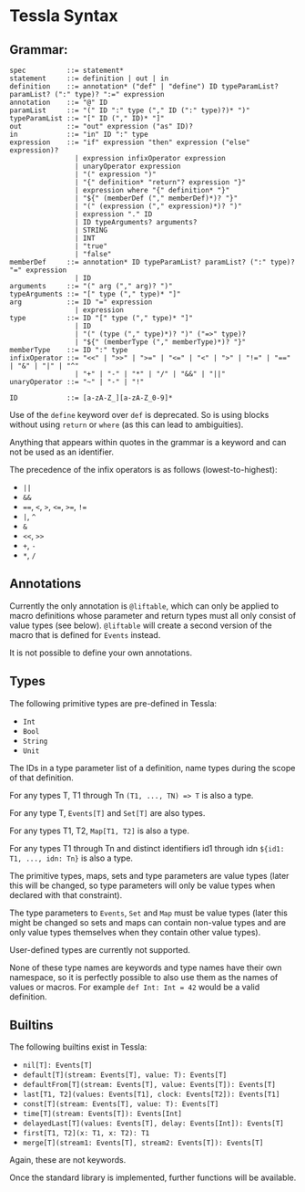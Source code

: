 # Tessla Syntax

## Grammar:

    spec          ::= statement*
    statement     ::= definition | out | in
    definition    ::= annotation* ("def" | "define") ID typeParamList? paramList? (":" type)? ":=" expression
    annotation    ::= "@" ID
    paramList     ::= "(" ID ":" type ("," ID (":" type)?)* ")"
    typeParamList ::= "[" ID ("," ID)* "]"
    out           ::= "out" expression ("as" ID)?
    in            ::= "in" ID ":" type
    expression    ::= "if" expression "then" expression ("else" expression)?
                    | expression infixOperator expression
                    | unaryOperator expression
                    | "(" expression ")"
                    | "{" definition* "return"? expression "}"
                    | expression where "{" definition* "}"
                    | "${" (memberDef ("," memberDef)*)? "}"
                    | "(" (expression ("," expression)*)? ")"
                    | expression "." ID
                    | ID typeArguments? arguments?
                    | STRING
                    | INT
                    | "true"
                    | "false"
    memberDef     ::= annotation* ID typeParamList? paramList? (":" type)? "=" expression
                    | ID
    arguments     ::= "(" arg ("," arg)? ")"
    typeArguments ::= "[" type ("," type)* "]"
    arg           ::= ID "=" expression
                    | expression
    type          ::= ID "[" type ("," type)* "]"
                    | ID
                    | "(" (type ("," type)*)? ")" ("=>" type)?
                    | "${" (memberType ("," memberType)*)? "}"
    memberType    ::= ID ":" type
    infixOperator ::= "<<" | ">>" | ">=" | "<=" | "<" | ">" | "!=" | "==" | "&" | "|" | "^"
                    | "+" | "-" | "*" | "/" | "&&" | "||"
    unaryOperator ::= "~" | "-" | "!"
    
    ID            ::= [a-zA-Z_][a-zA-Z_0-9]*

Use of the `define` keyword over `def` is deprecated. So is using blocks without using `return` or `where` (as this can lead to ambiguities).

Anything that appears within quotes in the grammar is a keyword and can not be used as an identifier.

The precedence of the infix operators is as follows (lowest-to-highest):

 * `||`
 * `&&`
 * `==`, `<`, `>`, `<=`, `>=`, `!=`
 * `|`, `^`
 * `&`
 * `<<`, `>>`
 * `+`, `-`
 * `*`, `/`

## Annotations

Currently the only annotation is `@liftable`, which can only be applied to macro definitions whose parameter and return types must all only consist of value types (see below). `@liftable` will create a second version of the macro that is defined for `Events` instead.

It is not possible to define your own annotations.

## Types

The following primitive types are pre-defined in Tessla:

 * `Int`
 * `Bool`
 * `String`
 * `Unit`

The IDs in a type parameter list of a definition, name types during the scope of that definition.

For any types T, T1 through Tn `(T1, ..., TN) => T` is also a type.

For any type T, `Events[T]` and `Set[T]` are also types.

For any types T1, T2, `Map[T1, T2]` is also a type.

For any types T1 through Tn and distinct identifiers id1 through idn `${id1: T1, ..., idn: Tn}` is also a type.

The primitive types, maps, sets and type parameters are value types (later this will be changed, so type parameters will only be value types when declared with that constraint).

The type parameters to `Events`, `Set` and `Map` must be value types (later this might be changed so sets and maps can contain non-value types and are only value types themselves when they contain other value types).

User-defined types are currently not supported.

None of these type names are keywords and type names have their own namespace, so it is perfectly possible to also use them as the names of values or macros. For example `def Int: Int = 42` would be a valid definition.

## Builtins

The following builtins exist in Tessla:

 * `nil[T]: Events[T]`
 * `default[T](stream: Events[T], value: T): Events[T]`
 * `defaultFrom[T](stream: Events[T], value: Events[T]): Events[T]`
 * `last[T1, T2](values: Events[T1], clock: Events[T2]): Events[T1]`
 * `const[T](stream: Events[T], value: T): Events[T]`
 * `time[T](stream: Events[T]): Events[Int]`
 * `delayedLast[T](values: Events[T], delay: Events[Int]): Events[T]`
 * `first[T1, T2](x: T1, x: T2): T1`
 * `merge[T](stream1: Events[T], stream2: Events[T]): Events[T]`

Again, these are not keywords.

Once the standard library is implemented, further functions will be available.
